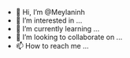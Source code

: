 - 👋 Hi, I’m @Meylaninh
- 👀 I’m interested in ...
- 🌱 I’m currently learning ...
- 💞️ I’m looking to collaborate on ...
- 📫 How to reach me ...

<!---
Meylaninh/Meylaninh is a ✨ special ✨ repository because its `README.md` (this file) appears on your GitHub profile.
You can click the Preview link to take a look at your changes.
--->

